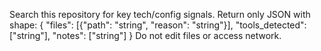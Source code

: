Search this repository for key tech/config signals.
Return only JSON with shape:
{
"files": [{"path": "string", "reason": "string"}],
"tools_detected": ["string"],
"notes": ["string"]
}
Do not edit files or access network.
